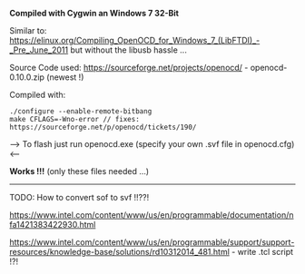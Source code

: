 **Compiled with Cygwin an Windows 7 32-Bit**

Similar to: https://elinux.org/Compiling_OpenOCD_for_Windows_7_(LibFTDI)_-_Pre_June_2011 but without the libusb hassle ...

Source Code used: https://sourceforge.net/projects/openocd/ - openocd-0.10.0.zip (newest !)

Compiled with:

```
./configure --enable-remote-bitbang
make CFLAGS=-Wno-error // fixes: https://sourceforge.net/p/openocd/tickets/190/
```

--> To flash just run openocd.exe (specify your own .svf file in openocd.cfg) <--

**Works !!!** (only these files needed ...)

---

TODO: How to convert sof to svf !!??!

https://www.intel.com/content/www/us/en/programmable/documentation/nfa1421383422930.html

https://www.intel.com/content/www/us/en/programmable/support/support-resources/knowledge-base/solutions/rd10312014_481.html - write .tcl script !?!
